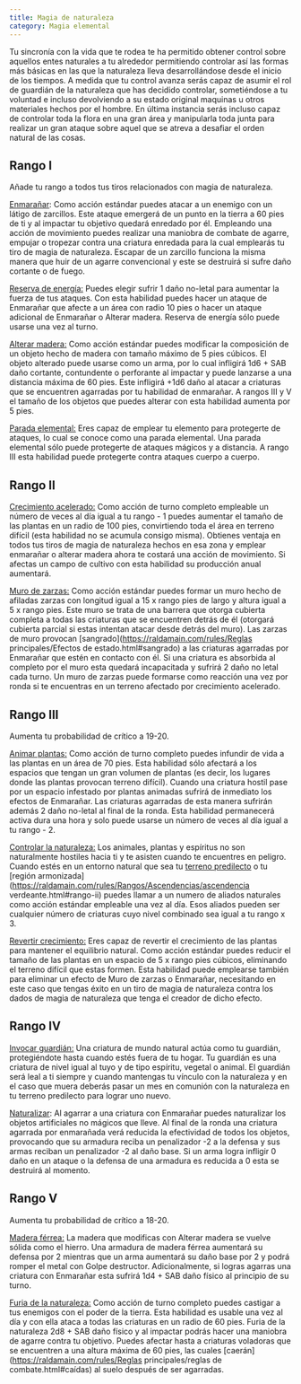 ```yaml
---
title: Magia de naturaleza
category: Magia elemental
---
```


Tu sincronía con la vida que te rodea te ha permitido obtener control sobre aquellos entes naturales a tu alrededor permitiendo controlar así las formas más básicas en las que la naturaleza lleva desarrollándose desde el inicio de los tiempos. A medida que tu control avanza serás capaz de asumir el rol de guardián de la naturaleza que has decidido controlar, sometiéndose a tu voluntad e incluso devolviendo a su estado original maquinas u otros materiales hechos por el hombre. En última instancia serás incluso capaz de controlar toda la flora en una gran área y manipularla toda junta para realizar un gran ataque sobre aquel que se atreva a desafiar el orden natural de las cosas.

## Rango I

Añade tu rango a todos tus tiros relacionados con magia de naturaleza.

<u>Enmarañar</u>: Como acción estándar puedes atacar a un enemigo con un látigo de zarcillos. Este ataque emergerá de un punto en la tierra a 60 pies de ti y al impactar tu objetivo quedará enredado por él. Empleando una acción de movimiento puedes realizar una maniobra de combate de agarre, empujar o tropezar contra una criatura enredada para la cual emplearás tu tiro de magia de naturaleza. Escapar de un zarcillo funciona la misma manera que huir de un agarre convencional y este se destruirá si sufre daño cortante o de fuego.

<u>Reserva de energía:</u> Puedes elegir sufrir 1 daño no-letal para aumentar la fuerza de tus ataques. Con esta habilidad puedes hacer un ataque de Enmarañar que afecte a un área con radio 10 pies o hacer un ataque adicional de Enmarañar o Alterar madera. Reserva de energía sólo puede usarse una vez al turno.

<u>Alterar madera:</u> Como acción estándar puedes modificar la composición de un objeto hecho de madera con tamaño máximo de 5 pies cúbicos. El objeto alterado puede usarse como un arma, por lo cual infligirá 1d6 + SAB daño cortante, contundente o perforante al impactar y puede lanzarse a una distancia máxima de 60 pies. Este infligirá +1d6 daño al atacar a criaturas que se encuentren agarradas por tu habilidad de enmarañar. A rangos III y V el tamaño de los objetos que puedes alterar con esta habilidad aumenta por 5 pies.

<u>Parada elemental:</u> Eres capaz de emplear tu elemento para protegerte de ataques, lo cual se conoce como una parada elemental. Una parada elemental sólo puede protegerte de ataques mágicos y a distancia. A rango III esta habilidad puede protegerte contra ataques cuerpo a cuerpo.

## Rango II

<u>Crecimiento acelerado:</u> Como acción de turno completo empleable un número de veces al día igual a tu rango - 1 puedes aumentar el tamaño de las plantas en un radio de 100 pies, convirtiendo toda el área en terreno difícil (esta habilidad no se acumula consigo misma). Obtienes ventaja en todos tus tiros de magia de naturaleza hechos en esa zona y emplear enmarañar o alterar madera ahora te costará una acción de movimiento. Si afectas un campo de cultivo con esta habilidad su producción anual aumentará.

<u>Muro de zarzas:</u> Como acción estándar puedes formar un muro hecho de afiladas zarzas con longitud igual a 15 x rango pies de largo y altura igual a 5 x rango pies. Este muro se trata de una barrera que otorga cubierta completa a todas las criaturas que se encuentren detrás de él (otorgará cubierta parcial si estas intentan atacar desde detrás del muro). Las zarzas de muro provocan [sangrado](https://raldamain.com/rules/Reglas principales/Efectos de estado.html#sangrado) a las criaturas agarradas por Enmarañar que estén en contacto con él. Si una criatura es absorbida al completo por el muro esta quedará incapacitada y sufrirá 2 daño no letal cada turno. Un muro de zarzas puede formarse como reacción una vez por ronda si te encuentras en un terreno afectado por crecimiento acelerado.

## Rango III

Aumenta tu probabilidad de crítico a 19-20.

<u>Animar plantas:</u> Como acción de turno completo puedes infundir de vida a las plantas en un área de 70 pies. Esta habilidad sólo afectará a los espacios que tengan un gran volumen de plantas (es decir, los lugares donde las plantas provocan terreno difícil). Cuando una criatura hostil pase por un espacio infestado por plantas animadas sufrirá de inmediato los efectos de Enmarañar. Las criaturas agarradas de esta manera sufrirán además 2 daño no-letal al final de la ronda. Esta habilidad permanecerá activa dura una hora y solo puede usarse un número de veces al día igual a tu rango - 2.

<u>Controlar la naturaleza:</u> Los animales, plantas y espíritus no son naturalmente hostiles hacia ti y te asisten cuando te encuentres en peligro. Cuando estés en un entorno natural que sea tu [terreno predilecto](https://raldamain.com/rules/Rangos/Combate/rastrear.html#rango-i) o tu [región armonizada](https://raldamain.com/rules/Rangos/Ascendencias/ascendencia verdeante.html#rango-ii) puedes llamar a un numero de aliados naturales como acción estándar empleable una vez al día. Esos aliados pueden ser cualquier número de criaturas cuyo nivel combinado sea igual a tu rango x 3. 

<u>Revertir crecimiento:</u> Eres capaz de revertir el crecimiento de las plantas para mantener el equilibrio natural. Como acción estándar puedes reducir el tamaño de las plantas en un espacio de 5 x rango pies cúbicos, eliminando el terreno difícil que estas formen. Esta habilidad puede emplearse también para eliminar un efecto de Muro de zarzas o Enmarañar, necesitando en este caso que tengas éxito en un tiro de magia de naturaleza contra los dados de magia de naturaleza que tenga el creador de dicho efecto.

## Rango IV

<u>Invocar guardián:</u> Una criatura de mundo natural actúa como tu guardián, protegiéndote hasta cuando estés fuera de tu hogar. Tu guardián es una criatura de nivel igual al tuyo y de tipo espíritu, vegetal o animal. El guardián será leal a ti siempre y cuando mantengas tu vínculo con la naturaleza y en el caso que muera deberás pasar un mes en comunión con la naturaleza en tu terreno predilecto para lograr uno nuevo.

<u>Naturalizar</u>: Al agarrar a una criatura con Enmarañar puedes naturalizar los objetos artificiales no mágicos que lleve. Al final de la ronda una criatura agarrada por enmarañada verá reducida la efectividad de todos los objetos, provocando que su armadura reciba un penalizador -2 a la defensa y sus armas reciban un penalizador -2 al daño base. Si un arma logra infligir 0 daño en un ataque o la defensa de una armadura es reducida a 0 esta se destruirá al momento.

## Rango V

Aumenta tu probabilidad de crítico a 18-20.

<u>Madera férrea:</u> La madera que modificas con Alterar madera se vuelve sólida como el hierro. Una armadura de madera férrea aumentará su defensa por 2 mientras que un arma aumentará su daño base por 2 y podrá romper el metal con Golpe destructor. Adicionalmente, si logras agarras una criatura con Enmarañar esta sufrirá 1d4 + SAB daño físico al principio de su turno.

<u>Furia de la naturaleza:</u> Como acción de turno completo puedes castigar a tus enemigos con el poder de la tierra. Esta habilidad es usable una vez al día y con ella ataca a todas las criaturas en un radio de 60 pies. Furia de la naturaleza 2d8 + SAB daño físico y al impactar podrás hacer una maniobra de agarre contra tu objetivo. Puedes afectar hasta a criaturas voladoras que se encuentren a una altura máxima de 60 pies, las cuales [caerán](https://raldamain.com/rules/Reglas principales/reglas de combate.html#caídas) al suelo después de ser agarradas.